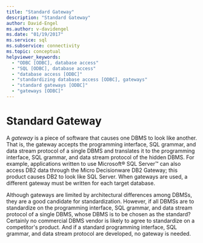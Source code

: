 ```yaml
---
title: "Standard Gateway"
description: "Standard Gateway"
author: David-Engel
ms.author: v-davidengel
ms.date: "01/19/2017"
ms.service: sql
ms.subservice: connectivity
ms.topic: conceptual
helpviewer_keywords:
  - "ODBC [ODBC], database access"
  - "SQL [ODBC], database access"
  - "database access [ODBC]"
  - "standardizing database access [ODBC], gateways"
  - "standard gateways [ODBC]"
  - "gateways [ODBC]"
---
```

# Standard Gateway
A *gateway* is a piece of software that causes one DBMS to look like another. That is, the gateway accepts the programming interface, SQL grammar, and data stream protocol of a single DBMS and translates it to the programming interface, SQL grammar, and data stream protocol of the hidden DBMS. For example, applications written to use Microsoft® SQL Server™ can also access DB2 data through the Micro Decisionware DB2 Gateway; this product causes DB2 to look like SQL Server. When gateways are used, a different gateway must be written for each target database.  
  
 Although gateways are limited by architectural differences among DBMSs, they are a good candidate for standardization. However, if all DBMSs are to standardize on the programming interface, SQL grammar, and data stream protocol of a single DBMS, whose DBMS is to be chosen as the standard? Certainly no commercial DBMS vendor is likely to agree to standardize on a competitor's product. And if a standard programming interface, SQL grammar, and data stream protocol are developed, no gateway is needed.
